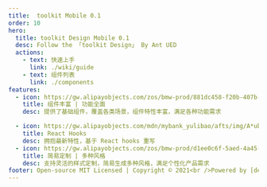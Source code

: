 ```yaml
---
title:  toolkit Mobile 0.1
order: 10
hero:
  title: toolkit Design Mobile 0.1
  desc: Follow the 「toolkit Design」 By Ant UED
  actions:
    - text: 快速上手
      link: ./wiki/guide
    - text: 组件列表
      link: ./components
features:
  - icon: https://gw.alipayobjects.com/zos/bmw-prod/881dc458-f20b-407b-947a-95104b5ec82b/k79dm8ih_w144_h144.png
    title: 组件丰富 | 功能全面
    desc: 提供了基础组件，覆盖各类场景，组件特性丰富，满足各种功能需求

  - icon: https://gw.alipayobjects.com/mdn/mybank_yulibao/afts/img/A*ubROQ7nSUHUAAAAAAAAAAABkARQnAQ
    title: React Hooks
    desc: 拥抱最新特性，基于 React hooks 重写
  - icon: https://gw.alipayobjects.com/zos/bmw-prod/d1ee0c6f-5aed-4a45-a507-339a4bfe076c/k7bjsocq_w144_h144.png
    title: 简易定制 | 多种风格
    desc: 支持灵活的样式定制，简易生成多种风格，满足个性化产品需求
footer: Open-source MIT Licensed | Copyright © 2021<br />Powered by [dengshicheng1996](https://github.com/dengshicheng1996/toolkit-design)
---
```

